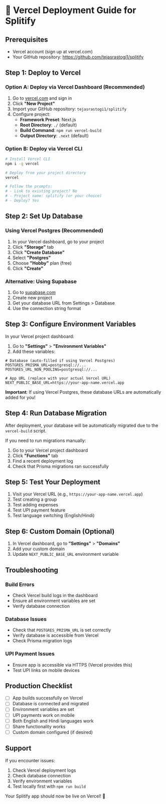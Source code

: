# 🚀 Vercel Deployment Guide for Splitify

## Prerequisites
- Vercel account (sign up at vercel.com)
- Your GitHub repository: https://github.com/tejasrastogi1/splitify

## Step 1: Deploy to Vercel

### Option A: Deploy via Vercel Dashboard (Recommended)
1. Go to [vercel.com](https://vercel.com) and sign in
2. Click **"New Project"**
3. Import your GitHub repository: `tejasrastogi1/splitify`
4. Configure project:
   - **Framework Preset**: Next.js
   - **Root Directory**: `./` (default)
   - **Build Command**: `npm run vercel-build`
   - **Output Directory**: `.next` (default)

### Option B: Deploy via Vercel CLI
```bash
# Install Vercel CLI
npm i -g vercel

# Deploy from your project directory
vercel

# Follow the prompts:
# - Link to existing project? No
# - Project name: splitify (or your choice)
# - Deploy? Yes
```

## Step 2: Set Up Database

### Using Vercel Postgres (Recommended)
1. In your Vercel dashboard, go to your project
2. Click **"Storage"** tab
3. Click **"Create Database"**
4. Select **"Postgres"** 
5. Choose **"Hobby"** plan (free)
6. Click **"Create"**

### Alternative: Using Supabase
1. Go to [supabase.com](https://supabase.com)
2. Create new project
3. Get your database URL from Settings > Database
4. Use the connection string format

## Step 3: Configure Environment Variables

In your Vercel project dashboard:
1. Go to **"Settings"** > **"Environment Variables"**
2. Add these variables:

```env
# Database (auto-filled if using Vercel Postgres)
POSTGRES_PRISMA_URL=postgresql://...
POSTGRES_URL_NON_POOLING=postgresql://...

# App URL (replace with your actual Vercel URL)
NEXT_PUBLIC_BASE_URL=https://your-app-name.vercel.app
```

**Important**: If using Vercel Postgres, these database URLs are automatically added for you!

## Step 4: Run Database Migration

After deployment, your database will be automatically migrated due to the `vercel-build` script.

If you need to run migrations manually:
1. Go to your Vercel project dashboard
2. Click **"Functions"** tab
3. Find a recent deployment log
4. Check that Prisma migrations ran successfully

## Step 5: Test Your Deployment

1. Visit your Vercel URL (e.g., `https://your-app-name.vercel.app`)
2. Test creating a group
3. Test adding expenses
4. Test UPI payment feature
5. Test language switching (English/Hindi)

## Step 6: Custom Domain (Optional)

1. In Vercel dashboard, go to **"Settings"** > **"Domains"**
2. Add your custom domain
3. Update `NEXT_PUBLIC_BASE_URL` environment variable

## Troubleshooting

### Build Errors
- Check Vercel build logs in the dashboard
- Ensure all environment variables are set
- Verify database connection

### Database Issues
- Check that `POSTGRES_PRISMA_URL` is set correctly
- Verify database is accessible from Vercel
- Check Prisma migration logs

### UPI Payment Issues
- Ensure app is accessible via HTTPS (Vercel provides this)
- Test UPI links on mobile devices

## Production Checklist

- [ ] App builds successfully on Vercel
- [ ] Database is connected and migrated
- [ ] Environment variables are set
- [ ] UPI payments work on mobile
- [ ] Both English and Hindi languages work
- [ ] Share functionality works
- [ ] Custom domain configured (if desired)

## Support

If you encounter issues:
1. Check Vercel deployment logs
2. Check database connection
3. Verify environment variables
4. Test locally first with `npm run build`

Your Splitify app should now be live on Vercel! 🎉
